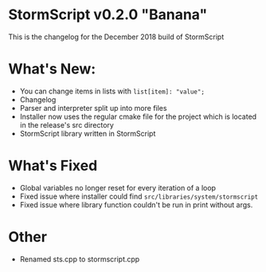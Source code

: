 # StormScript v0.2.0 "Banana"
This is the changelog for the December 2018 build of StormScript

# What's New:
* You can change items in lists with `list[item]: "value";`
* Changelog
* Parser and interpreter split up into more files
* Installer now uses the regular cmake file for the project which is located in the release's src directory
* StormScript library written in StormScript

# What's Fixed
* Global variables no longer reset for every iteration of a loop
* Fixed issue where installer could find `src/libraries/system/stormscript`
* Fixed issue where library function couldn't be run in print without args.

# Other
* Renamed sts.cpp to stormscript.cpp
